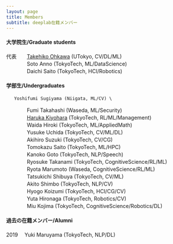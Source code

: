 ```yaml
---
layout: page
title: Members
subtitle: deeplab在籍メンバー
---
```


#### 大学院生/Graduate students
代表　　[Takehiko Ohkawa](https://tkhkaeio.github.io/) (UTokyo, CV/DL/ML) \
　　　　Soto Anno (TokyoTech, ML/DataScience) \
　　　　Daichi Saito (TokyoTech, HCI/Robotics)

#### 学部生/Undergraduates
       Yoshifumi Sugiyama (Niigata, ML/CV) \
　　　　Fumi Takahashi (Waseda, ML/Security) \
　　　　[Haruka Kiyohara](https://sites.google.com/view/harukakiyohara) (TokyoTech, RL/ML/Management) \
　　　　Waida Hiroki (TokyoTech, ML/AppliedMath) \
　　　　Yusuke Uchida (TokyoTech, CV/ML/DL) \
　　　　Akihiro Suzuki (TokyoTech, CV/CG) \
　　　　Tomokazu Saito (TokyoTech, ML/HPC) \
　　　　Kanoko Goto (TokyoTech, NLP/Speech) \
　　　　Ryosuke Takanami (TokyoTech, CognitiveScience/RL/ML) \
　　　　Ryota Marumoto (Waseda, CognitiveScience/RL/ML) \
　　　　Tatsukichi Shibuya (TokyoTech, CV/ML) \
　　　　Akito Shimbo (TokyoTech, NLP/CV) \
　　　　Hyogo Koizumi (TokyoTech, HCI/CG/CV) \
　　　　Yuta Hironaga (TokyoTech, Robotics/CV) \
　　　　Miu Kojima (TokyoTech, CognitiveScience/Robotics/DL)
　　　　

#### 過去の在籍メンバー/Alumni
2019　  Yuki Maruyama (TokyoTech, NLP/DL)

